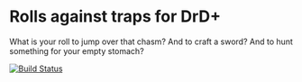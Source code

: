 # Rolls against traps for DrD+

What is your roll to jump over that chasm? And to craft a sword? And to hunt something for your empty stomach?

[![Build Status](https://travis-ci.org/jaroslavtyc/drd-plus-rolls-on.svg?branch=master)](https://travis-ci.org/jaroslavtyc/drd-plus-rolls-on)
